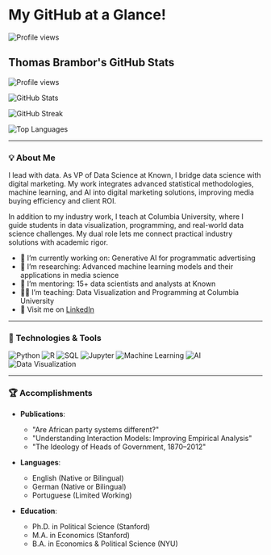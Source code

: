 # My GitHub at a Glance!

![Profile views](https://komarev.com/ghpvc/?username=tbrambor&color=blue)

## Thomas Brambor's GitHub Stats

![Profile views](https://komarev.com/ghpvc/?username=tbrambor&color=blue)

![GitHub Stats](https://github-readme-stats.vercel.app/api?username=tbrambor&show_icons=true&count_private=true&include_all_commits=true&hide_rank=true&theme=dark)

![GitHub Streak](https://streak-stats.demolab.com/?user=tbrambor&theme=dark)

![Top Languages](https://github-readme-stats.vercel.app/api/top-langs/?username=tbrambor&layout=compact&theme=dark)

---

### 💡 About Me

I lead with data. As VP of Data Science at Known, I bridge data science with digital marketing. My work integrates advanced statistical methodologies, machine learning, and AI into digital marketing solutions, improving media buying efficiency and client ROI.

In addition to my industry work, I teach at Columbia University, where I guide students in data visualization, programming, and real-world data science challenges. My dual role lets me connect practical industry solutions with academic rigor.

- 🌱 I’m currently working on: Generative AI for programmatic advertising
- 🔭 I’m researching: Advanced machine learning models and their applications in media science
- 👥 I’m mentoring: 15+ data scientists and analysts at Known
- 🧑‍🏫 I’m teaching: Data Visualization and Programming at Columbia University
- 🔗 Visit me on [LinkedIn](https://www.linkedin.com/in/tbrambor)

---

### 🔧 Technologies & Tools

![Python](https://img.shields.io/badge/-Python-blue)
![R](https://img.shields.io/badge/-R-lightgrey)
![SQL](https://img.shields.io/badge/-SQL-red)
![Jupyter](https://img.shields.io/badge/-Jupyter%20Notebook-orange)
![Machine Learning](https://img.shields.io/badge/-Machine%20Learning-blue)
![AI](https://img.shields.io/badge/-AI-brightgreen)
![Data Visualization](https://img.shields.io/badge/-Data%20Visualization-purple)

---

### 🏆 Accomplishments

- **Publications**:  
  - "Are African party systems different?"
  - "Understanding Interaction Models: Improving Empirical Analysis"
  - "The Ideology of Heads of Government, 1870–2012"

- **Languages**:  
  - English (Native or Bilingual)  
  - German (Native or Bilingual)  
  - Portuguese (Limited Working)

- **Education**:  
  - Ph.D. in Political Science (Stanford)  
  - M.A. in Economics (Stanford)  
  - B.A. in Economics & Political Science (NYU)